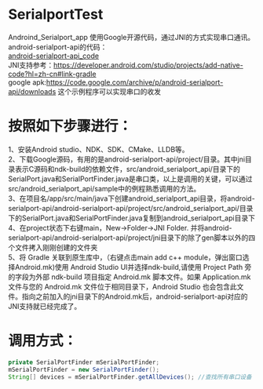 # SerialportTest
Androind_Serialport_app
使用Google开源代码，通过JNI的方式实现串口通讯。android-serialport-api的代码：  
[android-serialport-api_code](https://github.com/cepr/android-serialport-api)  
JNI支持参考：https://developer.android.com/studio/projects/add-native-code?hl=zh-cn#link-gradle  
google apk:https://code.google.com/archive/p/android-serialport-api/downloads 这个示例程序可以实现串口的收发  

# 按照如下步骤进行：  
1、安装Android studio、NDK、SDK、CMake、LLDB等。  
2、下载Google源码，有用的是android-serialport-api/project/目录。其中jni目录表示C源码和ndk-build的依赖文件，src/android_serialport_api/目录下的SerialPort.java和SerialPortFinder.java是串口类，以上是调用的关键，可以通过src/android_serialport_api/sample中的例程熟悉调用的方法。  
3、在项目名/app/src/main/java下创建android_serialport_api目录，将android-serialport-api/android-serialport-api/project/src/android_serialport_api/目录下的SerialPort.java和SerialPortFinder.java复制到android_serialport_api目录下  
4、在project状态下右键main，New->Folder->JNI Folder. 并将android-serialport-api/android-serialport-api/project/jni目录下的除了gen脚本以外的四个文件拷入刚刚创建的文件夹  
5、将 Gradle 关联到原生库中，（右键点击main add c++ module，弹出窗口选择Android.mk)使用 Android Studio UI并选择ndk-build,请使用 Project Path 旁的字段为外部 ndk-build 项目指定 Android.mk 脚本文件。如果 Application.mk 文件与您的 Android.mk 文件位于相同目录下，Android Studio 也会包含此文件。指向之前加入的jni目录下的Android.mk后，android-serialport-api对应的JNI支持就已经完成了。  

# 调用方式：
```Java
private SerialPortFinder mSerialPortFinder;  
mSerialPortFinder = new SerialPortFinder();  
String[] devices = mSerialPortFinder.getAllDevices(); //查找所有串口设备
```
